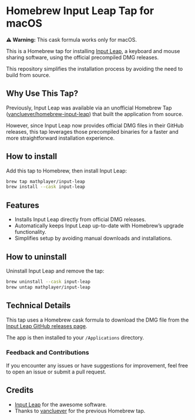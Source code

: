 # Homebrew Input Leap Tap for macOS

 **⚠️ Warning:** This cask formula works only for macOS.

This is a Homebrew tap for installing [Input Leap](https://input-leap.org/), a keyboard and mouse sharing software,
using the official precompiled DMG releases.

This repository simplifies the installation process by avoiding the need to build from source.

## Why Use This Tap?

Previously, Input Leap was available via an unofficial Homebrew Tap
([vancluever/homebrew-input-leap](https://github.com/vancluever/homebrew-input-leap)) that built the
application from source.

However, since Input Leap now provides official DMG files in their GitHub releases, this tap leverages those
precompiled binaries for a faster and more straightforward installation experience.

## How to install

Add this tap to Homebrew, then install Input Leap:

```sh
brew tap mathplayer/input-leap
brew install --cask input-leap
```

## Features

- Installs Input Leap directly from official DMG releases.
- Automatically keeps Input Leap up-to-date with Homebrew’s upgrade functionality.
- Simplifies setup by avoiding manual downloads and installations.

## How to uninstall

Uninstall Input Leap and remove the tap:

```sh
brew uninstall --cask input-leap
brew untap mathplayer/input-leap
```

## Technical Details

This tap uses a Homebrew cask formula to download the DMG file from the
[Input Leap GitHub releases page](https://github.com/input-leap/input-leap/releases).

The app is then installed to your `/Applications` directory.

### Feedback and Contributions

If you encounter any issues or have suggestions for improvement, feel free to open an issue or
submit a pull request.

## Credits

- [Input Leap](https://input-leap.org/) for the awesome software.
- Thanks to [vancluever](https://github.com/vancluever) for the previous Homebrew tap.
